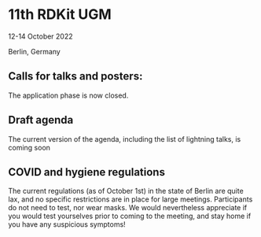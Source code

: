 # 11th RDKit UGM

12-14 October 2022

Berlin, Germany

## Calls for talks and posters:

The application phase is now closed.

## Draft agenda

The current version of the agenda, including the list of lightning talks, is coming soon

## COVID and hygiene regulations

The current regulations (as of October 1st) in the state of Berlin are quite lax, and no specific restrictions are in place for large meetings. Participants do not need to test, nor wear masks. We would nevertheless appreciate if you would test yourselves prior to coming to the meeting, and stay home if you have any suspicious symptoms!
